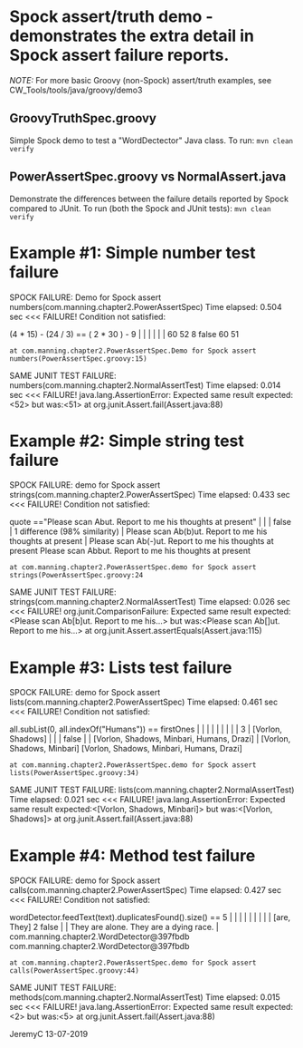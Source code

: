 # Spock assert/truth demo - demonstrates the extra detail in Spock assert failure reports.

*NOTE:* For more basic Groovy (non-Spock) assert/truth examples, see CW_Tools/tools/java/groovy/demo3


## GroovyTruthSpec.groovy
Simple Spock demo to test a "WordDectector" Java class.
To run:
`mvn clean verify`


## PowerAssertSpec.groovy vs NormalAssert.java
Demonstrate the differences between the failure details reported by Spock compared to JUnit.
To run (both the Spock and JUnit tests):
`mvn clean verify`


Example #1: Simple number test failure
======================================
SPOCK FAILURE:
Demo for Spock assert numbers(com.manning.chapter2.PowerAssertSpec)  Time elapsed: 0.504 sec  <<< FAILURE!
Condition not satisfied:

(4 * 15) - (24 / 3) == ( 2 * 30 ) - 9
   |     |     |    |      |      |
   60    52    8    false  60     51

	at com.manning.chapter2.PowerAssertSpec.Demo for Spock assert numbers(PowerAssertSpec.groovy:15)

SAME JUNIT TEST FAILURE:
numbers(com.manning.chapter2.NormalAssertTest)  Time elapsed: 0.014 sec  <<< FAILURE!
java.lang.AssertionError: Expected same result expected:<52> but was:<51>
	at org.junit.Assert.fail(Assert.java:88)


Example #2: Simple string test failure
======================================
SPOCK FAILURE:
demo for Spock assert strings(com.manning.chapter2.PowerAssertSpec)  Time elapsed: 0.433 sec  <<< FAILURE!
Condition not satisfied:

quote =="Please scan Abut. Report to me his thoughts at present"
|     |
|     false
|     1 difference (98% similarity)
|     Please scan Ab(b)ut. Report to me his thoughts at present
|     Please scan Ab(-)ut. Report to me his thoughts at present
Please scan Abbut. Report to me his thoughts at present

	at com.manning.chapter2.PowerAssertSpec.demo for Spock assert strings(PowerAssertSpec.groovy:24

SAME JUNIT TEST FAILURE:
strings(com.manning.chapter2.NormalAssertTest)  Time elapsed: 0.026 sec  <<< FAILURE!
org.junit.ComparisonFailure: Expected same result expected:<Please scan Ab[b]ut. Report to me his...> but was:<Please scan Ab[]ut. Report to me his...>
	at org.junit.Assert.assertEquals(Assert.java:115)


Example #3: Lists test failure
==============================
SPOCK FAILURE:
demo for Spock assert lists(com.manning.chapter2.PowerAssertSpec)  Time elapsed: 0.461 sec  <<< FAILURE!
Condition not satisfied:

all.subList(0, all.indexOf("Humans")) == firstOnes
|   |          |   |                  |  |
|   |          |   3                  |  [Vorlon, Shadows]
|   |          |                      false
|   |          [Vorlon, Shadows, Minbari, Humans, Drazi]
|   [Vorlon, Shadows, Minbari]
[Vorlon, Shadows, Minbari, Humans, Drazi]

	at com.manning.chapter2.PowerAssertSpec.demo for Spock assert lists(PowerAssertSpec.groovy:34)

SAME JUNIT TEST FAILURE:
lists(com.manning.chapter2.NormalAssertTest)  Time elapsed: 0.021 sec  <<< FAILURE!
java.lang.AssertionError: Expected same result expected:<[Vorlon, Shadows, Minbari]> but was:<[Vorlon, Shadows]>
	at org.junit.Assert.fail(Assert.java:88)


Example #4: Method test failure
===============================
SPOCK FAILURE:
demo for Spock assert calls(com.manning.chapter2.PowerAssertSpec)  Time elapsed: 0.427 sec  <<< FAILURE!
Condition not satisfied:

wordDetector.feedText(text).duplicatesFound().size() == 5
|            |        |     |                 |      |
|            |        |     [are, They]       2      false
|            |        They are alone. They are a dying race.
|            com.manning.chapter2.WordDetector@397fbdb
com.manning.chapter2.WordDetector@397fbdb

	at com.manning.chapter2.PowerAssertSpec.demo for Spock assert calls(PowerAssertSpec.groovy:44)

SAME JUNIT TEST FAILURE:
methods(com.manning.chapter2.NormalAssertTest)  Time elapsed: 0.015 sec  <<< FAILURE!
java.lang.AssertionError: Expected same result expected:<2> but was:<5>
	at org.junit.Assert.fail(Assert.java:88)


JeremyC 13-07-2019
